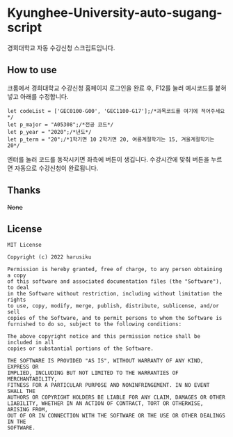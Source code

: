 # Kyunghee-University-auto-sugang-script
경희대학교 자동 수강신청 스크립트입니다.

## How to use  
크롬에서 경희대학교 수강신청 홈페이지 로그인을 완료 후,
F12를 눌러 예시코드를 붙혀넣고 아래를 수정합니다.

    let codeList = ['GEC0100-G00', 'GEC1100-G17'];/*과목코드를 여기에 적어주세요*/
    let p_major = "A05308";/*전공 코드*/
    let p_year = "2020";/*년도*/
    let p_term = "20";/*1학기면 10 2학기면 20, 여름계절학기는 15, 겨울계절학기는 20*/

엔터를 눌러 코드를 동작시키면 좌측에 버튼이 생깁니다.
수강시간에 맞춰 버튼을 누르면 자동으로 수강신청이 완료됩니다.

## Thanks
~~None~~

## License
```
MIT License

Copyright (c) 2022 harusiku

Permission is hereby granted, free of charge, to any person obtaining a copy
of this software and associated documentation files (the "Software"), to deal
in the Software without restriction, including without limitation the rights
to use, copy, modify, merge, publish, distribute, sublicense, and/or sell
copies of the Software, and to permit persons to whom the Software is
furnished to do so, subject to the following conditions:

The above copyright notice and this permission notice shall be included in all
copies or substantial portions of the Software.

THE SOFTWARE IS PROVIDED "AS IS", WITHOUT WARRANTY OF ANY KIND, EXPRESS OR
IMPLIED, INCLUDING BUT NOT LIMITED TO THE WARRANTIES OF MERCHANTABILITY,
FITNESS FOR A PARTICULAR PURPOSE AND NONINFRINGEMENT. IN NO EVENT SHALL THE
AUTHORS OR COPYRIGHT HOLDERS BE LIABLE FOR ANY CLAIM, DAMAGES OR OTHER
LIABILITY, WHETHER IN AN ACTION OF CONTRACT, TORT OR OTHERWISE, ARISING FROM,
OUT OF OR IN CONNECTION WITH THE SOFTWARE OR THE USE OR OTHER DEALINGS IN THE
SOFTWARE.
```



